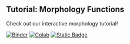 ## Tutorial: Morphology Functions 

Check out our interactive morphology tutorial! 

[![Binder](https://mybinder.org/badge_logo.svg)](https://mybinder.org/v2/gh/danforthcenter/plantcv-tutorial-morphology/HEAD)
[![Colab](https://colab.research.google.com/assets/colab-badge.svg)](https://colab.research.google.com/github/danforthcenter/plantcv-tutorial-morphology/blob/main/index-Colab.ipynb)
[![Static Badge](https://img.shields.io/badge/Open%20in%20GitHub-black?logo=github)](https://github.com/danforthcenter/plantcv-tutorial-morphology.git)

